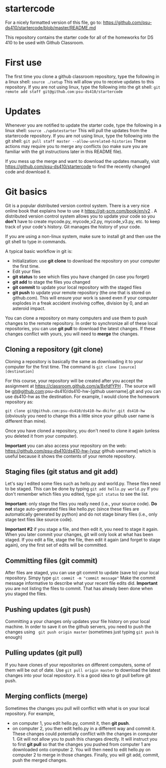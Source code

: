# startercode
For a nicely formatted version of this file, go to: https://github.com/psu-ds410/startercode/blob/master/README.md

This repository contains the starter code for all of the homeworks for DS 410 to be used with Github Classroom.

# First use

The first time you clone a github classroom repository, type the following in a linux shell:
```source ./setup```
This will allow you to receive updates to this repository. If you are not using linux, type the following into the git shell:
```git remote add staff git@github.com:psu-ds410/startercode```

# Updates

Whenever you are notified to update the starter code, type the following in a linux shell:
```source ./updatestarter```
This will pull the updates from the startercode repository. If you are not using linux, type the following into the git shell:
```git pull staff master --allow-unrelated-histories```
These actions may require you to merge any conflicts (so make sure you are familiar with the git instructions later in this README file).

If you mess up the merge and want to download the updates manually, visit https://github.com/psu-ds410/startercode to find the recently changed code and download it.

# Git basics

Git is a popular distributed version control system. There is a very nice online book that explains how to use it https://git-scm.com/book/en/v2 . A distributed version control system allows you to update your code so you **don't** have to create mycode.py,  mycode_v2.py, mycode_v3.py, etc. to keep track of your code's history. Git manages the history of your code.

If you are using a non-linux system, make sure to install git and then use the git shell to type in commands.

A typical basic workflow in git is:
* Initialization: use **git clone** to download the repository on your computer the first time.
* Edit your files
* **git status** to see which files you have changed (in case you forget)
* **git add** to stage the files you changed
* **git commit** to update your local repository with the staged files
* **git push** to update your remote repository (the one that is stored on github.com). This will ensure your work is saved even if your computer explodes in a freak accident involving coffee, division by 0, and an asteroid impact.

You can clone a repository on many computers and use them to push changes to the remote repository. In order to synchronize all of these local repositories, you can use **git pull** to download the latest changes. If these changes conflict with yours, you will need to **merge** the changes.

## Cloning a repository (git clone)

Cloning a repository is basically the same as downloading it to your computer for the first time.
The command is 
```git clone [source] [destination]```

For this course, your repository will be created after you accept the assignment at https://classroom.github.com/a/BxfdfYPH .
The source will be git@github.com:psu-ds410/ds410-hw-[github username].git and you can use ds410-hw as the destination. For example, I would clone the homework repository as:

```git clone git@github.com:psu-ds410/ds410-hw-dkifer.git ds410-hw```
(obviously you need to change this a little since your github user name is different than mine).

Once you have cloned a repository, you don't need to clone it again (unless you deleted it from your computer).

**Important** you can also access your repository on the web: https://github.com/psu-ds410/ds410-hw-[your github username]
which is useful because it shows the contents of your remote repository.

## Staging files (git status and git add)

Let's say I edited some files such as hello.py and world.py. These files need to be staged. This can be done by typing
```git add hello.py world.py```
If you don't remember which files you edited, type
```git status``` to see the list.

**Important:** only stage the files you really need (i.e., your source code). **Do not** stage auto-generated files like hello.pyc (since these files are automatically generated by python) and do not stage binary files (i.e., only stage text files like source code).

**Important #2** if you stage a file, and then edit it, you need to stage it again. When you later commit your changes, git will only look at what has been staged. If you edit a file, stage the file, then edit it again (and forget to stage again), ony the first set of edits will be committed.

## Committing files (git commit)

After files are staged, you can use git commit to update (save to) your local repository.
Simpy type
```git commit -m "commit message"```
Make the commit message informative to describe what your recent file edits did.
**Important** you are not listing the files to commit. That has already been done when you staged the files.

## Pushing updates (git push)

Committing a your changes only updates your file history on your local machine. In order to save it on the github servers, you need to push the changes using
``` git push origin master```
(sometimes just typing ```git push``` is enough)

## Pulling updates (git pull)

If you have clones of your repositories on different computers, some of them will be out of date. Use ```git pull origin master``` to download the latest changes into your local repository. It is a good idea to git pull before git push.

## Merging conflicts (merge)

Sometimes the changes you pull will conflict with what is on your local repository. For example, 
* on computer 1, you edit hello.py, commit it, then **git push**.
* on computer 2, you then edit hello.py in a different way and commit it. These changes could potentially conflict with the changes in computer 1. Git will not allow you to push this changes directly. It will instruct you to first **git pull** so that the changes you pushed from computer 1 are downloaded onto computer 2. You will then need to edit hello.py on computer 2 to merge in those changes. Finally, you will git add, commit, push the merged changes.

